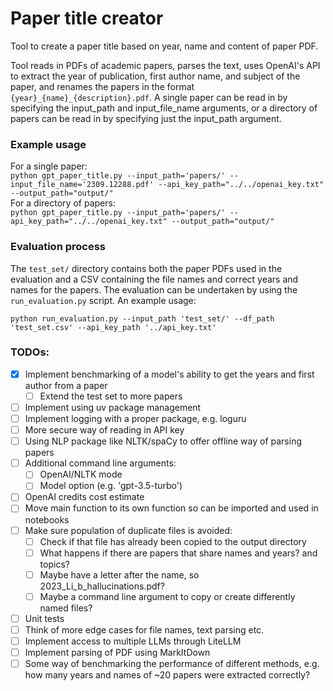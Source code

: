 # Paper title creator
Tool to create a paper title based on year, name and content of paper PDF.

Tool reads in PDFs of academic papers, parses the text, uses OpenAI's API to extract the year of publication, first author name, and subject of the paper, and renames the papers in the format `{year}_{name}_{description}.pdf`.
A single paper can be read in by specifying the input_path and input_file_name arguments, or a directory of papers can be read in by specifying just the input_path argument.

### Example usage
For a single paper:  
`python gpt_paper_title.py --input_path='papers/' --input_file_name='2309.12288.pdf' --api_key_path="../../openai_key.txt" --output_path="output/"`  
For a directory of papers:  
`python gpt_paper_title.py --input_path='papers/' --api_key_path="../../openai_key.txt" --output_path="output/"`

### Evaluation process
The `test_set/` directory contains both the paper PDFs used in the evaluation and a CSV containing the file names and correct years and names for the papers.
The evaluation can be undertaken by using the `run_evaluation.py` script. An example usage:

`python run_evaluation.py --input_path 'test_set/' --df_path 'test_set.csv' --api_key_path '../api_key.txt'`


### TODOs:
- [x] Implement benchmarking of a model's ability to get the years and first author from a paper
  - [ ] Extend the test set to more papers
- [ ] Implement using uv package management
- [ ] Implement logging with a proper package, e.g. loguru
- [ ] More secure way of reading in API key
- [ ] Using NLP package like NLTK/spaCy to offer offline way of parsing papers
- [ ] Additional command line arguments:
  - [ ] OpenAI/NLTK mode
  - [ ] Model option (e.g. 'gpt-3.5-turbo')
- [ ] OpenAI credits cost estimate
- [ ] Move main function to its own function so can be imported and used in notebooks
- [ ] Make sure population of duplicate files is avoided:
	- [ ] Check if that file has already been copied to the output directory
	- [ ] What happens if there are papers that share names and years? and topics?
	- [ ] Maybe have a letter after the name, so 2023_Li_b_hallucinations.pdf?
	- [ ] Maybe a command line argument to copy or create differently named files?
- [ ] Unit tests
- [ ] Think of more edge cases for file names, text parsing etc.
- [ ] Implement access to multiple LLMs through LiteLLM
- [ ] Implement parsing of PDF using MarkItDown
- [ ] Some way of benchmarking the performance of different methods, e.g. how many years and names of ~20 papers were extracted correctly?
